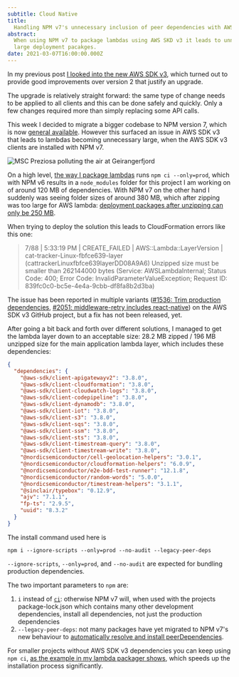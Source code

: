 ```yaml
---
subtitle: Cloud Native
title:
  Handling NPM v7's unnecessary inclusion of peer dependencies with AWS SDK v3
abstract:
  When using NPM v7 to package lambdas using AWS SKD v3 it leads to unnecessary
  large deployment pacakges.
date: 2021-03-07T16:00:00.000Z
---
```


In my previous post [I looked into the new AWS SDK v3](./aws-sdk-v3), which
turned out to provide good improvements over version 2 that justify an upgrade.

The upgrade is relatively straight forward: the same type of change needs to be
applied to all clients and this can be done safely and quickly. Only a few
changes required more than simply replacing some API calls.

This week I decided to migrate a bigger codebase to NPM version 7, which is now
[general available](https://github.blog/2021-02-02-npm-7-is-now-generally-available/).
However this surfaced an issue in AWS SDK v3 that leads to lambdas becoming
unnecessary large, when the AWS SDK v3 clients are installed with NPM v7.

![MSC Preziosa polluting the air at Geirangerfjord](https://live.staticflickr.com/1840/42051140850_483af349da_o_d.jpg)

On a high level,
[the way I package lambdas](./how-i-package-typescript-lambdas-for-aws) runs
`npm ci --only=prod`, which with NPM v6 results in a `node_modules` folder for
this project I am working on of around 120 MB of dependencies. With NPM v7 on
the other hand I suddenly was seeing folder sizes of around 380 MB, which after
zipping was too large for AWS lambda:
[deployment packages after unzipping can only be 250 MB](https://docs.aws.amazon.com/lambda/latest/dg/gettingstarted-limits.html).

When trying to deploy the solution this leads to CloudFormation errors like this
one:

> 7/88 | 5:33:19 PM | CREATE_FAILED | AWS::Lambda::LayerVersion |
> cat-tracker-Linux-fbfce639-layer (cattrackerLinuxfbfce639layerDD08A9A6)
> Unzipped size must be smaller than 262144000 bytes (Service:
> AWSLambdaInternal; Status Code: 400; Error Code:
> InvalidParameterValueException; Request ID:
> 839fc0c0-bc5e-4e4a-9cbb-df8fa8b2d3ba)

The issue has been reported in multiple variants
([#1536: Trim production dependencies](https://github.com/aws/aws-sdk-js-v3/issues/1536),
[#2051: middleware-retry includes react-native](https://github.com/aws/aws-sdk-js-v3/issues/2051))
on the AWS SDK v3 GitHub project, but a fix has not been released, yet.

After going a bit back and forth over different solutions, I managed to get the
lambda layer down to an acceptable size: 28.2 MB zipped / 196 MB unzipped size
for the main application lambda layer, which includes these dependencies:

```json
{
  "dependencies": {
    "@aws-sdk/client-apigatewayv2": "3.8.0",
    "@aws-sdk/client-cloudformation": "3.8.0",
    "@aws-sdk/client-cloudwatch-logs": "3.8.0",
    "@aws-sdk/client-codepipeline": "3.8.0",
    "@aws-sdk/client-dynamodb": "3.8.0",
    "@aws-sdk/client-iot": "3.8.0",
    "@aws-sdk/client-s3": "3.8.0",
    "@aws-sdk/client-sqs": "3.8.0",
    "@aws-sdk/client-ssm": "3.8.0",
    "@aws-sdk/client-sts": "3.8.0",
    "@aws-sdk/client-timestream-query": "3.8.0",
    "@aws-sdk/client-timestream-write": "3.8.0",
    "@nordicsemiconductor/cell-geolocation-helpers": "3.0.1",
    "@nordicsemiconductor/cloudformation-helpers": "6.0.9",
    "@nordicsemiconductor/e2e-bdd-test-runner": "12.1.8",
    "@nordicsemiconductor/random-words": "5.0.0",
    "@nordicsemiconductor/timestream-helpers": "3.1.1",
    "@sinclair/typebox": "0.12.9",
    "ajv": "7.1.1",
    "fp-ts": "2.9.5",
    "uuid": "8.3.2"
  }
}
```

The install command used here is

    npm i --ignore-scripts --only=prod --no-audit --legacy-peer-deps

`--ignore-scripts`, `--only=prod`, and `--no-audit` are expected for bundling
production dependencies.

The two important parameters to `npm` are:

1. `i` instead of [`ci`](https://docs.npmjs.com/cli/v7/commands/npm-ci):
   otherwise NPM v7 will, when used with the projects package-lock.json which
   contains many other development dependencies, install all dependencies, not
   just the production dependencies
2. `--legacy-peer-deps`: not many packages have yet migrated to NPM v7's new
   behaviour to
   [automatically resolve and install peerDependencies](https://github.blog/2021-02-02-npm-7-is-now-generally-available/#peer-dependencies).

For smaller projects without AWS SDK v3 dependencies you can keep using
`npm ci`,
[as the example in my lambda packager shows](https://github.com/NordicSemiconductor/cloud-aws-package-layered-lambdas-js/blob/abcb44867334cbbbd78297a9a8ab90638dcc47c4/cdk/prepareResources.ts#L39-L73),
which speeds up the installation process significantly.
